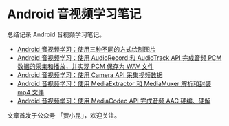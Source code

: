 # Android 音视频学习笔记

总结记录 Android 音视频学习笔记。

- [Android 音视频学习：使用三种不同的方式绘制图片](https://wuzhangyang.com/2020/04/24/android-draw-image/)
- [ Android 音视频学习：使用 AudioRecord 和 AudioTrack API 完成音频 PCM 数据的采集和播放，并实现 PCM 保存为 WAV 文件](https://wuzhangyang.com/2020/04/28/android-audiorecord-and-audiotrack/)
- [Android 音视频学习：使用 Camera API 采集视频数据](https://wuzhangyang.com/2020/04/30/android-camera/)
- [Android 音视频学习：使用 MediaExtractor 和 MediaMuxer 解析和封装 mp4 文件](https://wuzhangyang.com/2020/05/21/android-mediamuxer-and-mediaextractor/)
- [Android 音视频学习：使用 MediaCodec API 完成音频 AAC 硬编、硬解](https://wuzhangyang.com/2020/05/21/android-mediacodec/)

文章首发于公众号 「贾小昆」，欢迎关注。